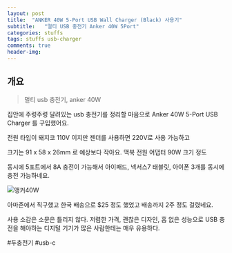 ```yaml
---
layout: post
title:  "ANKER 40W 5-Port USB Wall Charger (Black) 사용기"
subtitle:   "멀티 USB 충전기 Anker 40W 5Port"
categories: stuffs
tags: stuffs usb-charger
comments: true
header-img: 
---
```


## 개요
> 멀티 usb 충전기, anker 40W 

집안에 주렁주렁 달려있는 usb 충전기를 정리할 마음으로 Anker 40W 5-Port USB Charger 를 구입했어요.

전원 타입이 돼지코 110V 이지만 젠더를 사용하면 220V로 사용 가능하고

크기는 91 x 58 x 26mm 로 예상보다 작아요. 맥북 전원 어댑터 90W 크기 정도

동시에 5포트에서 8A 충전이 가능해서 아이패드, 넥서스7 태블릿, 아이폰 3개를 동시에 충전 가능하네요.

 ![앵커40W](https://youngsungson.github.io/assets/img/stuffs/20140505-stuffs-anker40w.jpeg)
 
아마존에서 직구했고 한국 배송으로 $25 정도 했었고 배송까지 2주 정도 걸렸네요.

사용 소감은 소문은 틀리지 않다. 저렴한 가격, 괜찮은 디자인, 흠 없은 성능으로 USB 충전을 해야하는 디지털 기기가 많은 사람한테는 매우 유용하다.





#두충전기 #usb-c
